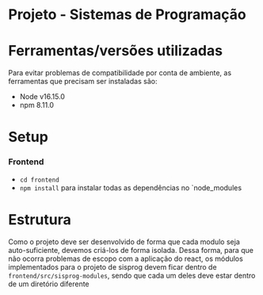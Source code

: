 # Projeto - Sistemas de Programação

# Ferramentas/versões utilizadas
Para evitar problemas de compatibilidade por conta de ambiente, as ferramentas que precisam ser instaladas são:

- Node v16.15.0
- npm 8.11.0

# Setup

### Frontend

- `cd frontend`
- `npm install` para instalar todas as dependências no `node_modules 

# Estrutura

Como o projeto deve ser desenvolvido de forma que cada modulo seja auto-suficiente, devemos criá-los de forma isolada. Dessa forma, para que não ocorra problemas de escopo com a aplicação do react, os módulos implementados para o projeto de sisprog devem ficar dentro de `frontend/src/sisprog-modules`, sendo que cada um deles deve estar dentro de um diretório diferente
